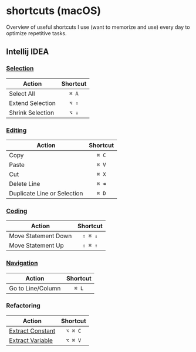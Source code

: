 # shortcuts (macOS)

Overview of useful shortcuts I use (want to memorize and use) every day to optimize repetitive tasks.

## Intellij IDEA

### [Selection](https://www.jetbrains.com/help/idea/reference-keymap-mac-default.html#select_text)

| Action           | Shortcut |
|------------------|:--------:|
| Select All       |  `⌘ A`   |
| Extend Selection |  `⌥ ↑`   |
| Shrink Selection |  `⌥ ↓`   |

### [Editing](https://www.jetbrains.com/help/idea/reference-keymap-mac-default.html#basic_editing)

| Action                      | Shortcut |
|-----------------------------|:--------:|
| Copy                        |  `⌘ C`   |
| Paste                       |  `⌘ V`   |
| Cut                         |  `⌘ X`   |
| Delete Line                 |  `⌘ ⌫`   |
| Duplicate Line or Selection |  `⌘ D`   |

### [Coding](https://www.jetbrains.com/help/idea/reference-keymap-mac-default.html#coding_assistance)

| Action              | Shortcut |
|---------------------|:--------:|
| Move Statement Down | `⇧ ⌘ ↓`  |
| Move Statement Up   | `⇧ ⌘ ↑`  |

### [Navigation](https://www.jetbrains.com/help/idea/reference-keymap-mac-default.html#context_navigation)

| Action            | Shortcut |
|-------------------|:--------:|
| Go to Line/Column |  `⌘ L`   |

### Refactoring

| Action                                                                        | Shortcut |
|-------------------------------------------------------------------------------|:--------:|
| [Extract Constant](https://www.jetbrains.com/help/idea/extract-constant.html) | `⌥ ⌘ C`  |
| [Extract Variable](https://www.jetbrains.com/help/idea/extract-variable.html) | `⌥ ⌘ V`  |